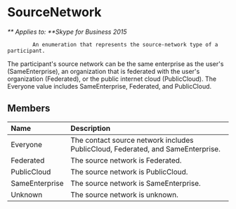 
# SourceNetwork


_** Applies to: **Skype for Business 2015_

            An enumeration that represents the source-network type of a participant.
            
The participant's source network can be the same enterprise as the user's (SameEnterprise), an organization 
            that is federated with the user's organization (Federated), or the public internet cloud (PublicCloud). The Everyone value 
            includes SameEnterprise, Federated, and PublicCloud.
            
## Members



|**Name**|**Description**|
|:-----|:-----|
|Everyone|The contact source network includes PublicCloud, Federated, and SameEnterprise.|
|Federated|The source network is Federated.|
|PublicCloud|The source network is PublicCloud.|
|SameEnterprise|The source network is SameEnterprise.|
|Unknown|The source network is unknown.|

